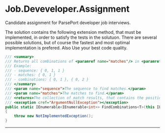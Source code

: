 # Job.Deveveloper.Assignment
Candidate assignment for ParsePort developer job interviews.  

The solution contains the following extension method, that must be implemented, in order to satisfy the tests in the solutuon. There are several possible solutions, but of course the fastest and most optimal implementation is prefered. Also Use your best code quality.  

```csharp
/// <summary>
/// Returns all combinations of <paramref name="matches"/> in <paramref name="sequence"/>.
/// Example:
/// - sequence: { 0, 1, 1 }
/// - matches: { 0, 1 }
/// - combinations: { 0, 1 }, { 0, 2 }
/// </summary>
/// <param name="sequence">The sequence to find matches.</param>
/// <param name="matches">The matches to find.</param>
/// <returns>The collection of match results, that contains the positions of a match.</returns>
/// <exception cref="ArgumentNullException"></exception>
public static IEnumerable<IEnumerable<int>> FindCombinations<T>(this IList<T> sequence, IList<T> matches)
{
    throw new NotImplementedException();
}
```

***
